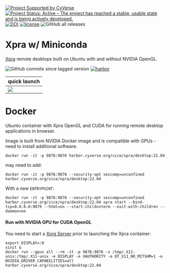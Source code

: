 [![Project Supported by CyVerse](https://de.cyverse.org/Powered-By-CyVerse-blue.svg)](https://learning.cyverse.org/projects/vice/en/latest/) [![Project Status: Active – The project has reached a stable, usable state and is being actively developed.](https://www.repostatus.org/badges/latest/active.svg)](https://www.repostatus.org/#active) [![DOI](https://zenodo.org/badge/DOI/10.5281/zenodo.5750698.svg)](https://doi.org/10.5281/zenodo.5750698) [![license](https://img.shields.io/badge/license-GPLv3-blue.svg?style=flat-square)](https://opensource.org/licenses/GPL-3.0) ![GitHub all releases](https://img.shields.io/github/downloads/cyverse-vice/xpra/total?style=flat-square)

# Xpra w/ Miniconda

[Xpra](https://xpra.org) remote desktops built on Ubuntu with and without NVIDIA OpenGL.

![GitHub commits since tagged version](https://img.shields.io/github/commits-since/cyverse-vice/xpra/latest/main?style=flat-square) [![harbor](https://github.com/cyverse-vice/xpra/actions/workflows/harbor.yml/badge.svg)](https://github.com/cyverse-vice/xpra/actions/workflows/harbor.yml)


| quick launch | 
|--------------|
| <a href="https://de.cyverse.org/apps/de/b5e65b52-0de5-11ee-9b7a-008cfa5ae621/launch" target="_blank"><img src="https://img.shields.io/badge/Xpra-Desktop-orange?style=plastic&logo=X.Org"></a> |

# Docker

Ubuntu container with Xpra OpenGL and CUDA for running remote desktop applications in browser.

Image is built from NVIDIA Docker image and is compatible with GPUs - need to install additional software.

```
docker run -it -p 9876:9876 harbor.cyverse.org/vice/xpra/desktop:22.04 
```

may need to add: 
 
```
docker run -it -p 9876:9876 --security-opt seccomp=unconfined harbor.cyverse.org/vice/xpra/desktop:22.04 
```

With a new `ENTRYPOINT`:

```
docker run -it -p 9876:9876 --security-opt seccomp=unconfined harbor.cyverse.org/vice/xpra/desktop:22.04 xpra start --bind-tcp=0.0.0.0:9876 --html=on --start-child=xterm --exit-with-children --daemon=no
```

#### Run with NVIDIA GPU for CUDA OpenGL

You need to start a [Xorg Server](https://www.x.org/wiki/) prior to launching the Xpra container: 

```
export DISPLAY=:0
xinit &
docker run --gpus all --rm -it -p 9876:9876 -v /tmp/.X11-unix:/tmp/.X11-unix -e DISPLAY -e XAUTHORITY -e QT_X11_NO_MITSHM=1 -e NVIDIA_DRIVER_CAPABILITIES=all harbor.cyverse.org/vice/xpra/desktop:22.04
```
